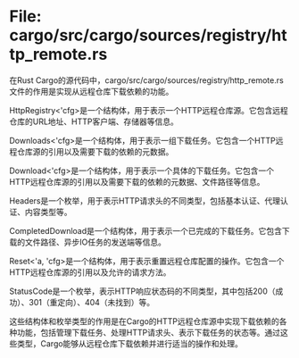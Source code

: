 # File: cargo/src/cargo/sources/registry/http_remote.rs

在Rust Cargo的源代码中，cargo/src/cargo/sources/registry/http_remote.rs文件的作用是实现从远程仓库下载依赖的功能。

HttpRegistry<'cfg>是一个结构体，用于表示一个HTTP远程仓库源。它包含远程仓库的URL地址、HTTP客户端、存储器等信息。

Downloads<'cfg>是一个结构体，用于表示一组下载任务。它包含一个HTTP远程仓库源的引用以及需要下载的依赖的元数据。

Download<'cfg>是一个结构体，用于表示一个具体的下载任务。它包含一个HTTP远程仓库源的引用以及需要下载的依赖的元数据、文件路径等信息。

Headers是一个枚举，用于表示HTTP请求头的不同类型，包括基本认证、代理认证、内容类型等。

CompletedDownload是一个结构体，用于表示一个已完成的下载任务。它包含下载的文件路径、异步IO任务的发送端等信息。

Reset<'a, 'cfg>是一个结构体，用于表示重置远程仓库配置的操作。它包含一个HTTP远程仓库源的引用以及允许的请求方法。

StatusCode是一个枚举，表示HTTP响应状态码的不同类型，其中包括200（成功）、301（重定向）、404（未找到）等。

这些结构体和枚举类型的作用是在Cargo的HTTP远程仓库源中实现下载依赖的各种功能，包括管理下载任务、处理HTTP请求头、表示下载任务的状态等。通过这些类型，Cargo能够从远程仓库下载依赖并进行适当的操作和处理。

